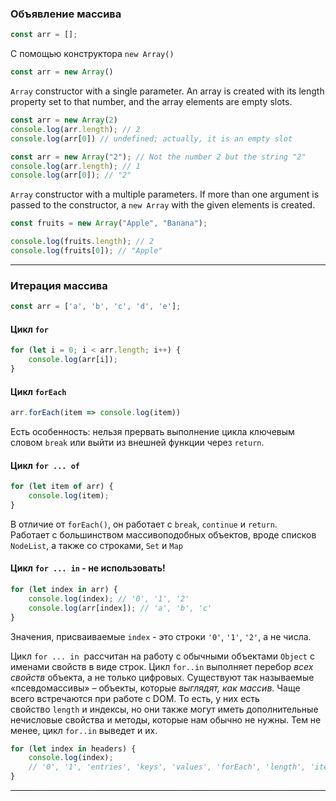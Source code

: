 ### Объявление массива

```js
const arr = [];
```

С помощью конструктора `new Array()`
```js
const arr = new Array()
```

`Array` constructor with a single parameter. 
An array is created with its length property set to that number, and the array elements are empty slots.
```js
const arr = new Array(2)
console.log(arr.length); // 2
console.log(arr[0]) // undefined; actually, it is an empty slot

const arr = new Array("2"); // Not the number 2 but the string "2"
console.log(arr.length); // 1
console.log(arr[0]); // "2"
```

`Array` constructor with a multiple parameters. 
If more than one argument is passed to the constructor, a `new Array` with the given elements is created.
```js
const fruits = new Array("Apple", "Banana");

console.log(fruits.length); // 2
console.log(fruits[0]); // "Apple"
```
___
### Итерация массива
```js
const arr = ['a', 'b', 'c', 'd', 'e'];
```
#### Цикл `for`
```js
for (let i = 0; i < arr.length; i++) {
	console.log(arr[i]);
}
```
#### Цикл `forEach`
```js
arr.forEach(item => console.log(item))
```
Есть особенность: нельзя прервать выполнение цикла ключевым словом `break` или выйти из внешней функции через `return`.
#### Цикл `for ... of`
```js
for (let item of arr) {
	console.log(item);
}
```
В отличие от `forEach()`, он работает с `break`, `continue` и `return`.   
Работает с большинством массивоподобных объектов, вроде списков `NodeList`, а также со строками, `Set` и `Map`
#### Цикл `for ... in` - не использовать!
```js
for (let index in arr) {
    console.log(index); // '0', '1', '2'
    console.log(arr[index]); // 'a', 'b', 'c'
}
```
Значения, присваиваемые `index` - это строки `'0'`, `'1'`, `'2'`,  а не числа.

Цикл `for ... in`  рассчитан на работу с обычными объектами `Object` с именами свойств в виде строк.
Цикл `for..in` выполняет перебор _всех свойств_ объекта, а не только цифровых. Cуществуют так называемые «псевдомассивы» – объекты, которые _выглядят, как массив_. Чаще всего встречаются при работе с DOM. То есть, у них есть свойство `length` и индексы, но они также могут иметь дополнительные нечисловые свойства и методы, которые нам обычно не нужны. Тем не менее, цикл `for..in` выведет и их.

```js
for (let index in headers) {
    console.log(index); 
    // '0', '1', 'entries', 'keys', 'values', 'forEach', 'length', 'item'
}
```
___